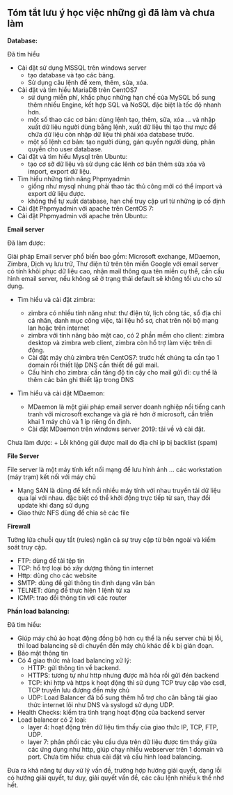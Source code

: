 ## Tóm tắt lưu ý học việc những gì đã làm và chưa làm

**Database:**

Đã tìm hiểu
- Cài đặt sử dụng MSSQL trên windows server
	+ tạo database và tạo các bảng.
	+ Sử dụng câu lệnh để xem, thêm, sửa, xóa.
- Cài đặt và tìm hiểu MariaDB trên CentOS7
	+  sử dụng miễn phí, khắc phục những hạn chế của MySQL bổ sung thêm nhiều Engine, kết hợp SQL và NoSQL đặc biệt là tốc độ nhanh hơn.
	+  một số thao các cơ bản: dùng lệnh tạo, thêm, sữa, xóa … và nhập xuất dữ liệu người dùng bằng lệnh, xuất dữ liệu thì tạo thư mực để chứa dữ liệu còn nhập dữ liệu thì phải xóa database trước.
	+ một số lệnh cơ bản: tạo người dùng, gán quyền người dùng, phân quyền cho user database.
- Cài đặt và tìm hiểu Mysql trên Ubuntu: 
	+ tạo cơ sỡ dữ liệu và sử dụng các lênh cơ bản thêm sữa xóa và import, export dữ liệu.
- Tìm hiểu những tính năng Phpmyadmin
	+ giống như mysql nhưng phải thao tác thủ công mới có thể import và export dữ liệu được.
	+ không thể tự xuất database, hạn chế truy cập url từ những ip cố định
- Cài đặt Phpmyadmin với apache trên CentOS 7:
- Cài đặt Phpmyadmin với apache trên Ubuntu:

**Email server**

Đã làm được:

Giải pháp Email server phổ biến bao gồm: Microsoft exchange, MDaemon, Zimbra, Dịch vụ lưu trữ, Thư điện tử trên tên miền Google với email server có tính khôi phục dữ liệu cao, nhận mail thông qua tên miền cụ thể, cần cấu hình email server, nếu không sẽ ở trạng thái default sẽ không tối ưu cho sử dụng.

- Tìm hiểu và cài đặt zimbra:
	+ zimbra có nhiều tính năng như: thư điện tử, lịch công tác, sổ địa chỉ cá nhân, danh mục công việc, tài liệu hồ sơ, chat trên nội bộ mạng lan hoặc trên internet
	+ zimbra với tính năng bảo mật cao, có 2 phần mềm cho client: zimbra desktop và zimbra web client, zimbra còn hổ trợ làm việc trên di động.
	+ Cài đặt máy chủ zimbra trên CentOS7: trước hết chúng ta cần tạo 1 domain rồi thiết lập DNS cần thiết để gửi mail.
	+ Cấu hình cho zimbra: cần tăng độ tin cậy cho mail gửi đi: cụ thể là thêm các bản ghi thiết lập trong DNS 

- Tìm hiểu và cài dặt MDaemon:
	+ MDaemon là một giải pháp email server doanh nghiệp nổi tiếng canh tranh với microsoft exchange và giá rẻ hơn ở microsoft, cần triển khai 1 máy chủ và 1 ip riêng ổn định.
	+ Cài đặt MDaemon trên windows server 2019: tải về và cài đặt.

Chưa làm được:
	+ Lỗi không gửi được mail do địa chỉ ip bị backlist (spam)

**File Server**

File server là một máy tính kết nối mạng để lưu hình ảnh ... các workstation (máy trạm) kết nối với máy chủ 

- Mạng SAN là dùng để kết nối nhiều máy tính với nhau truyền tải dữ liệu qua lại với nhau. đặc biệt có thể khởi động trực tiếp từ san, thay đổi update khi đang sử dụng
- Giao thức NFS dùng để chia sẻ các file

**Firewall**

Tường lửa chuỗi quy tắt (rules) ngăn cả sự  truy cập từ bên ngoài và kiểm soát truy cập.
- FTP: dùng để tải tệp tin
- TCP: hổ trợ loại bỏ xây dượng thông tin internet
- Http: dùng cho các website
- SMTP: dùng để gửi thông tin định dạng văn bản
- TELNET: dùng để thực hiện 1 lệnh từ xa 
- ICMP: trao đổi thông tin với các router



**Phần load balancing:**

Đã tìm hiểu:
- Giúp máy chủ ảo hoạt động đồng bộ hơn cụ thể là nếu server chủ bị lỗi, thì load balancing sẽ di chuyển đến máy chủ khác để k bị gián đoạn.
- Bảo mật thông tin 
- Có 4 giao thức mà load balancing xử lý:
	+ HTTP: gửi thông tin về backend.
	+ HTTPS: tương tự như http nhưng được mã hóa rồi gửi đén backend
	+ TCP: khi http và https k hoạt động thì sử dụng TCP truy cập vào csdl, TCP truyền lưu đượng đến máy chủ
	+ UDP: Load Balancer đã bổ sung thêm hỗ trợ cho cân bằng tải giao thức internet lõi như DNS và syslogd sử dụng UDP.
-  Health Checks: kiểm tra tình trạng hoạt động của backend server
- Load balancer có 2 loại: 
	+ layer 4: hoạt động trên dữ liệu tìm thấy của giao thức IP, TCP, FTP, UDP.
	+ layer 7: phân phối các yêu cầu dựa trên dữ liệu được tìm thấy giữa các ứng dụng như http, giúp chạy nhiều webserver trên 1 domain và port.
Chưa tìm hiểu: chưa cài đặt và cấu hình load balancing.

Đưa ra khả năng tư duy xử lý vấn đề, trường hợp hướng giải quyết, dạng lỗi có hướng giải quyết, tư duy, giải quyết vấn đề, các câu lệnh nhiều k thể nhớ hết.
